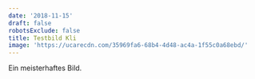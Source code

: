 ```yaml
---
date: '2018-11-15'
draft: false
robotsExclude: false
title: Testbild Kli
image: 'https://ucarecdn.com/35969fa6-68b4-4d48-ac4a-1f55c0a68ebd/'
---
```

Ein meisterhaftes Bild.
